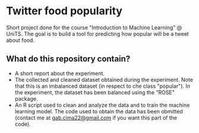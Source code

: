 # Twitter food popularity
Short project done for the course "Introduction to Machine Learning" @ UniTS.
The goal is to build a tool for predicting how popular will be a tweet about food. 
## What do this repository contain?
- A short report about the experiment.
- The collected and cleaned dataset obtained during the experiment. Note that this is an imbalanced dataset (in respect to che class "popular"). In the experiment, the dataset has been balanced using the "ROSE" package.
- An R script used to clean and analyze the data and to train the machine learning model. The code used to obtain the data has been obmitted (contact me at gab.cima22@gmail.com if you want this part of the code).
